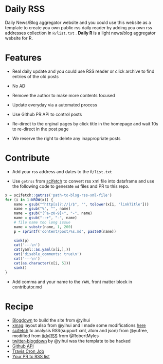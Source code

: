 # Daily RSS

Daily News/Blog aggregator website and you could use this website as a template to create you own public rss daily reader by adding you own rss addresses collection in `R/list.txt` .
**Daily R** is a light news/blog aggregator website for R. 

# Features

- Real daily update and you could use RSS reader or click archive to find entries of the old posts

- No AD

- Remove the author to make more contents focused

- Update everyday via a automated process

- Use Github PR API to control posts

- Re-direct to the orginal pages by click title in the homepage and wait 10s to re-direct in the post page

- We reserve the right to delete any inappropriate posts

# Contribute

- Add your rss address and dates to the `R/list.txt`

- Use `getrss` from [scifetch](https://github.com/yufree/scifetch) to convert rss xml file into dataframe and use the following code to generate `md` files and PR to this repo.

```r
x = scifetch::getrss('path-to-blog-rss-xml-file')
for (i in 1:NROW(x)) {
    name = gsub("^http[s]?://|/$", "", tolower(x[i, 'linkTitle']))
    name = gsub("%", "", name)
    name = gsub("[^a-z0-9]+", "-", name)
    name = gsub("--+", "-", name)
    # file name too long issue
    name = substr(name, 1, 200)
    p = sprintf('content/post/%s.md', paste0(name))
    
    sink(p)
    cat('---\n')
    cat(yaml::as.yaml(x[i,],))
    cat('disable_comments: true\n')
    cat('---\n')
    cat(as.character(x[i, 5]))
    sink()
}
```

- Add comma and your name to the `YAML` front matter block in contributor.md

# Recipe 
 
- [Blogdown](https://github.com/rstudio/blogdown) to build the site from @yihui
- [xmag](https://github.com/yihui/hugo-xmag) layout also from @yihui and I made some modifications [here](https://github.com/yufree/hugo-xmag)
- [scifetch](https://github.com/yufree/scifetch) to analysis RSS(support xml, atom and json) from @yufree, modified from [tidyRSS](https://cran.r-project.org/web/packages/tidyRSS/index.html) from @RobertMyles
- [twitter-blogdown](https://t.yihui.name) by @yihui was the template to be hacked
- [Github API](https://developer.github.com/v3/pulls/)
- [Travis Cron Job](https://docs.travis-ci.com/user/cron-jobs/)
- [Your PR to RSS list](https://github.com/yufree/daily/edit/master/R/list.txt)
